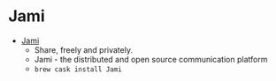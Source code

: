 # Jami
- [Jami](https://jami.net/)
  -  Share, freely and privately.
  - Jami - the distributed and open source communication platform
  - `brew cask install Jami`
